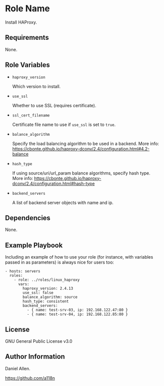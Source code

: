 Role Name
=========

Install HAProxy.

Requirements
------------

None.

Role Variables
--------------

- ```haproxy_version```

  Which version to install.

- ```use_ssl```

  Whether to use SSL (requires certificate).

- ```ssl_cert_filename```

  Certificate file name to use if ```use_ssl``` is set to ```true```.

- ```balance_algorithm```

  Specify the load balancing algorithm to be used in a backend.
  More info: https://cbonte.github.io/haproxy-dconv/2.4/configuration.html#4.2-balance

- ```hash_type```

  If using source/uri/url_param balance algorithms, specify hash type.
  More info: https://cbonte.github.io/haproxy-dconv/2.4/configuration.html#hash-type


- ```backend_servers```

  A list of backend server objects with name and ip.

Dependencies
------------

None.

Example Playbook
----------------

Including an example of how to use your role (for instance, with variables passed in as parameters) is always nice for users too:

    - hosts: servers
      roles:
        - role: ../roles/linux_haproxy
          vars:
            haproxy_version: 2.4.13
            use_ssl: false
            balance_algorithm: source
            hash_type: consistent
            backend_servers:
              - { name: test-srv-03, ip: 192.168.122.47:80 }
              - { name: test-srv-04, ip: 192.168.122.85:80 }


License
-------

GNU General Public License v3.0

Author Information
------------------

Daniel Allen.

https://github.com/a118n
